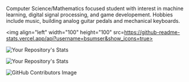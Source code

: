 Computer Science/Mathematics focused student with interest in machine learning, digital signal processing, and game developement. Hobbies include music, building analog guitar pedals and mechanical keyboards.

<img align="left" width="100" height="100" src=https://github-readme-stats.vercel.app/api?username=bsumser&show_icons=true>

![Your Repository's Stats](https://github-readme-stats.vercel.app/api?username=bsumser&show_icons=true)

![Your Repository's Stats](https://github-readme-stats.vercel.app/api/top-langs/?username=bsumser&theme=blue-green)

![GitHub Contributors Image](https://contrib.rocks/image?repo=bsumser/fourierTransformer)

<!--
**bsumser/bsumser** is a ✨ _special_ ✨ repository because its `README.md` (this file) appears on your GitHub profile.

Here are some ideas to get you started:

- 🔭 I’m currently working on ...
- 🌱 I’m currently learning ...
- 👯 I’m looking to collaborate on ...
- 🤔 I’m looking for help with ...
- 💬 Ask me about ...
- 📫 How to reach me: ...
- 😄 Pronouns: ...
- ⚡ Fun fact: ...
-->
